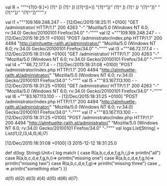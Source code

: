 val R = """^(?<ip>[0-9.]+) (?<identd>[^ ]) (?<user>[^ ]) \[(?<datetime>[^\]]+)\] \"(?<request>[^\"]*)\" (?<status>[^ ]*) (?<size>[^ ]*) \"(?<referer>[^\"]*)\" \"(?<useragent>[^\"]*)\" \"(?<unk>[^\"]*)\"""".r

val l1 ="""109.169.248.247 - - [12/Dec/2015:18:25:11 +0100] "GET /administrator/ HTTP/1.1" 200 4263 "-" "Mozilla/5.0 (Windows NT 6.0; rv:34.0) Gecko/20100101 Firefox/34.0" "-""""
val l2 ="""109.169.248.247 - - [12/Dec/2015:18:25:11 +0100] "POST /administrator/index.php HTTP/1.1" 200 4494 "http://almhuette-raith.at/administrator/" "Mozilla/5.0 (Windows NT 6.0; rv:34.0) Gecko/20100101 Firefox/34.0" "-""""
val l3 ="""46.72.177.4 - - [12/Dec/2015:18:31:08 +0100] "GET /administrator/ HTTP/1.1" 200 4263 "-" "Mozilla/5.0 (Windows NT 6.0; rv:34.0) Gecko/20100101 Firefox/34.0" "-""""
val l4 ="""46.72.177.4 - - [12/Dec/2015:18:31:08 +0100] "POST /administrator/index.php HTTP/1.1" 200 4494 "http://almhuette-raith.at/administrator/" "Mozilla/5.0 (Windows NT 6.0; rv:34.0) Gecko/20100101 Firefox/34.0" "-""""
val l5 ="""83.167.113.100 - - [12/Dec/2015:18:31:25 +0100] "GET /administrator/ HTTP/1.1" 200 4263 "-" "Mozilla/5.0 (Windows NT 6.0; rv:34.0) Gecko/20100101 Firefox/34.0" "-""""
val l6 ="""83.167.113.100 - - [12/Dec/2015:18:31:25 +0100] "POST /administrator/index.php HTTP/1.1" 200 4494 "http://almhuette-raith.at/administrator/" "Mozilla/5.0 (Windows NT 6.0; rv:34.0) Gecko/20100101 Firefox/34.0" "-""""
val l7 ="""83.167.113.100 - - [12/Dec/2015:18:31:25 +0100] "POST /administrator/index.php HTTP/1.1" 200 4494 "http://almhuette-raith.at/administrator/" "Mozilla/5.0 (Windows NT 6.0; rv:34.0) Gecko/20100101 Firefox/34.0" "-""""
val logs:List[String] = List(l1,l2,l3,l4,l5,l6,l7)

[12/Dec/2015:18:31:08 +0100] l3
2015-12-12 18:31:25.0


def d(log: String):Unit={
log match {
case R(a,b,c,d,e,f,g,h,i,j)=> println("all")
case R(a,b,c,d,e,f,g,h,i)=> println("missing one")
case R(a,b,c,d,e,f,g,h)=> println("missing two")
case R(a,b,c,d,e,f,g)=> println("missing three")
case _ => println("something else")
}}

d(l1)
d(l2)
d(l3)
d(4)
d(l5)
d(l6)
d(l7)

